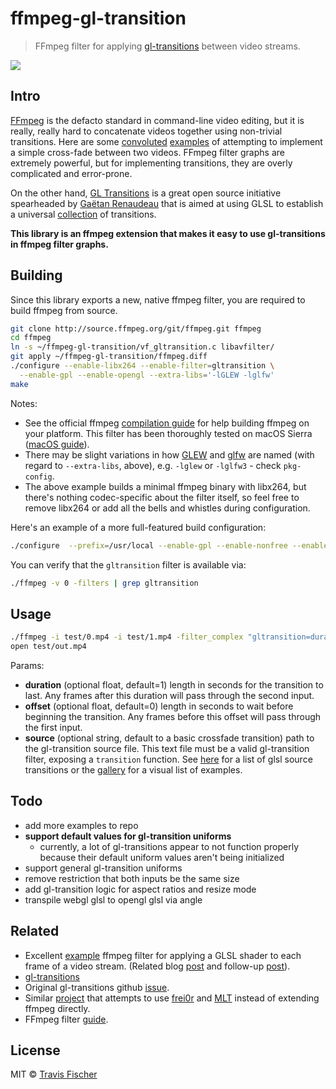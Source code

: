 # ffmpeg-gl-transition

> FFmpeg filter for applying [gl-transitions](https://gl-transitions.com/) between video streams.

![](https://raw.githubusercontent.com/transitive-bullshit/ffmpeg-gl-transition/master/test/crosswarp.gif)

## Intro

[FFmpeg](http://ffmpeg.org/) is the defacto standard in command-line video editing, but it is really, really hard to concatenate videos together using non-trivial transitions. Here are some [convoluted]((https://superuser.com/questions/778762/crossfade-between-2-videos-using-ffmpeg)) [examples]((https://video.stackexchange.com/questions/17502/concate-two-video-file-with-fade-effect-with-ffmpeg-in-linux)) of attempting to implement a simple cross-fade between two videos. FFmpeg filter graphs are extremely powerful, but for implementing transitions, they are overly complicated and error-prone.

On the other hand, [GL Transitions](https://gl-transitions.com/) is a great open source initiative spearheaded by [Gaëtan Renaudeau](https://github.com/gre) that is aimed at using GLSL to establish a universal [collection](https://gl-transitions.com/gallery) of transitions.

**This library is an ffmpeg extension that makes it easy to use gl-transitions in ffmpeg filter graphs.**

## Building

Since this library exports a new, native ffmpeg filter, you are required to build ffmpeg from source.

```bash
git clone http://source.ffmpeg.org/git/ffmpeg.git ffmpeg
cd ffmpeg
ln -s ~/ffmpeg-gl-transition/vf_gltransition.c libavfilter/
git apply ~/ffmpeg-gl-transition/ffmpeg.diff
./configure --enable-libx264 --enable-filter=gltransition \
  --enable-gpl --enable-opengl --extra-libs='-lGLEW -lglfw'
make
```

Notes:
- See the official ffmpeg [compilation guide](https://trac.ffmpeg.org/wiki/CompilationGuide) for help building ffmpeg on your platform. This filter has been thoroughly tested on macOS Sierra ([macOS guide](https://trac.ffmpeg.org/wiki/CompilationGuide/macOS)).
- There may be slight variations in how [GLEW](http://glew.sourceforge.net/) and [glfw](http://www.glfw.org/) are named (with regard to `--extra-libs`, above), e.g. `-lglew` or `-lglfw3` - check `pkg-config`.
- The above example builds a minimal ffmpeg binary with libx264, but there's nothing codec-specific about the filter itself, so feel free to remove libx264 or add all the bells and whistles during configuration.

Here's an example of a more full-featured build configuration:

```bash
./configure  --prefix=/usr/local --enable-gpl --enable-nonfree --enable-libass --enable-libfdk-aac --enable-libfreetype --enable-libmp3lame --enable-libtheora --enable-libvorbis --enable-libvpx --enable-libx264 --enable-libx265 --enable-libopus --enable-libxvid  --enable-opengl --enable-filter=gltransition --extra-libs='-lGLEW -lglfw'
```

You can verify that the `gltransition` filter is available via:

```bash
./ffmpeg -v 0 -filters | grep gltransition
```

## Usage

```bash
./ffmpeg -i test/0.mp4 -i test/1.mp4 -filter_complex "gltransition=duration=4:offset=1.5:source=crosswarp.glsl" -y test/out.mp4
open test/out.mp4
```

Params:
- **duration** (optional float, default=1) length in seconds for the transition to last. Any frames after this duration will pass through the second input.
- **offset** (optional float, default=0) length in seconds to wait before beginning the transition. Any frames before this offset will pass through the first input.
- **source** (optional string, default to a basic crossfade transition) path to the gl-transition source file. This text file must be a valid gl-transition filter, exposing a `transition` function. See [here](https://github.com/gl-transitions/gl-transitions/tree/master/transitions) for a list of glsl source transitions or the [gallery](https://gl-transitions.com/gallery) for a visual list of examples.

## Todo

- add more examples to repo
- **support default values for gl-transition uniforms**
  - currently, a lot of gl-transitions appear to not function properly because their default uniform values aren't being initialized
- support general gl-transition uniforms
- remove restriction that both inputs be the same size
- add gl-transition logic for aspect ratios and resize mode
- transpile webgl glsl to opengl glsl via angle

## Related

- Excellent [example](https://github.com/nervous-systems/ffmpeg-opengl) ffmpeg filter for applying a GLSL shader to each frame of a video stream. (Related blog [post](https://nervous.io/ffmpeg/opengl/2017/01/31/ffmpeg-opengl/) and follow-up [post](https://nervous.io/ffmpeg/opengl/2017/05/15/ffmpeg-pbo-yuv/)).
- [gl-transitions](https://gl-transitions.com/)
- Original gl-transitions github [issue](https://github.com/gre/transitions.glsl.io/issues/56).
- Similar [project](https://github.com/rectalogic/shad0r) that attempts to use [frei0r](https://www.dyne.org/software/frei0r/) and [MLT](https://www.mltframework.org/) instead of extending ffmpeg directly.
- FFmpeg filter [guide](https://raw.githubusercontent.com/FFmpeg/FFmpeg/master/doc/writing_filters.txt).

## License

MIT © [Travis Fischer](https://github.com/transitive-bullshit)
